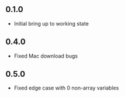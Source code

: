 ## 0.1.0
* Initial bring up to working state

## 0.4.0
* Fixed Mac download bugs

## 0.5.0
* Fixed edge case with 0 non-array variables